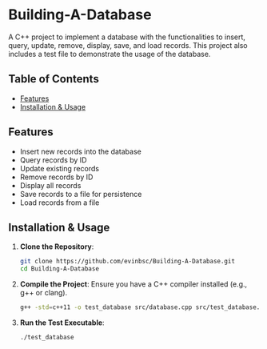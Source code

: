 # Building-A-Database

A C++ project to implement a database with the functionalities to insert, query, update, remove, display, save, and load records. This project also includes a test file to demonstrate the usage of the database.

## Table of Contents
- [Features](#features)
- [Installation & Usage](#installation--usage)

## Features

- Insert new records into the database
- Query records by ID
- Update existing records
- Remove records by ID
- Display all records
- Save records to a file for persistence
- Load records from a file

## Installation & Usage

1. **Clone the Repository**:
    ```bash
    git clone https://github.com/evinbsc/Building-A-Database.git
    cd Building-A-Database
    ```

2. **Compile the Project**:
    Ensure you have a C++ compiler installed (e.g., g++ or clang).

    ```bash
    g++ -std=c++11 -o test_database src/database.cpp src/test_database.cpp
    ```

3. **Run the Test Executable**:
    ```bash
    ./test_database
    ```
